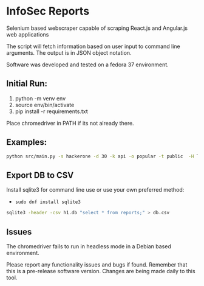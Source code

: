 # InfoSec Reports
Selenium based webscraper capable of scraping React.js and Angular.js web applications

The script will fetch information based on user input to command line arguments.  The output is in JSON object notation.

Software was developed and tested on a fedora 37 environment.

## Initial Run:
1. python -m venv env
2. source env/bin/activate
3. pip install -r requirements.txt

Place chromedriver in PATH if its not already there.


## Examples:
```bash
python src/main.py -s hackerone -d 30 -k api -o popular -t public  -H True
```

## Export DB to CSV
Install sqlite3 for command line use or use your own preferred method:
- `sudo dnf install sqlite3`

```bash
sqlite3 -header -csv h1.db "select * from reports;" > db.csv
```

## Issues
The chromedriver fails to run in headless mode in a Debian based environment.

Please report any functionality issues and bugs if found.  Remember that this is a pre-release software version.  Changes are being made daily to this tool.